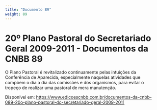 ```yaml
---
title: "Documento 89"
weight: 89
---
```

# 20º Plano Pastoral do Secretariado Geral 2009-2011 - Documentos da CNBB 89

O Plano Pastoral é revitalizado continuamente pelas intuições da Conferência de Aparecida, especialmente naquelas atividades que compõem o dia a dia das comissões e dos organismos, para evitar o tropeço de realizar uma pastoral de mera manutenção.

Disponível em: https://www.edicoescnbb.com.br/documentos-da-cnbb-089-20o-plano-pastoral-do-secretariado-geral-2009-2011
